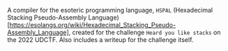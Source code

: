 A compiler for the esoteric programming language, `HSPAL` (Hexadecimal Stacking Pseudo-Assembly Language)[https://esolangs.org/wiki/Hexadecimal_Stacking_Pseudo-Assembly_Language], created for the challenge `Heard you like stacks` on the 2022 UDCTF.
Also includes a writeup for the challenge itself.
